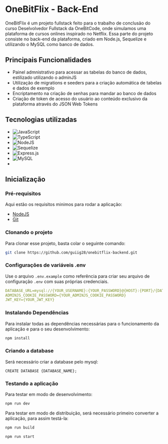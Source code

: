 
# OneBitFlix - Back-End

OneBitFlix é um projeto fullstack feito para o trabalho de conclusão do curso Deselvolvedor Fullstack da OneBitCode, onde simulamos uma plataforma de cursos onlines inspirado no Netflix. Essa parte do projeto consiste no back-end da plataforma, criado em Node.js, Sequelize e utilizando o MySQL como banco de dados.


## Principais Funcionalidades

- Painel admnistrativo para acessar as tabelas do banco de dados, estilizado utilizando o adminJS
- Utilização de migrations e seeders para a criação automática de tabelas e dados de exemplo
- Encriptamento na criação de senhas para mandar ao banco de dados
- Criação de token de acesso do usuário ao conteúdo exclusivo da plataforma através do JSON Web Tokens

## Tecnologias utilizadas
- ![JavaScript](https://img.shields.io/badge/javascript-%23323330.svg?style=for-the-badge&logo=javascript&logoColor=%23F7DF1E)
- ![TypeScript](https://img.shields.io/badge/typescript-%23007ACC.svg?style=for-the-badge&logo=typescript&logoColor=white)
- ![NodeJS](https://img.shields.io/badge/node.js-6DA55F?style=for-the-badge&logo=node.js&logoColor=white)
- ![Sequelize](https://img.shields.io/badge/Sequelize-52B0E7?style=for-the-badge&logo=Sequelize&logoColor=white)
- ![Express.js](https://img.shields.io/badge/express.js-%23404d59.svg?style=for-the-badge&logo=express&logoColor=%2361DAFB)
- ![MySQL](https://img.shields.io/badge/mysql-4479A1.svg?style=for-the-badge&logo=mysql&logoColor=white)
- 
## Inicialização

<h3>Pré-requisitos</h3>

Aqui estão os requisitos minimos para rodar a aplicação:

- [NodeJS](https://nodejs.org/en)
- [Git](https://git-scm.com/)

<h3>Clonando o projeto</h3>

Para clonar esse projeto, basta colar o seguinte comando:

```bash
git clone https://github.com/guiig28/onebitflix-backend.git
```

<h3>Configurações de variáveis .env</h3>

Use o arquivo `.env.example` como referência para criar seu arquivo de configuração `.env` com suas próprias credenciais.

```yaml
DATABASE_URL=mysql://{YOUR_USERNAME}:{YOUR_PASSWORD}@{HOST}:{PORT}/{DATABASE_NAME}
ADMINJS_COOKIE_PASSWORD={YOUR_ADMINJS_COOKIE_PASSWORD}
JWT_KEY={YOUR_JWT_KEY}
```

<h3>Instalando Dependências</h3>

Para instalar todas as dependências necessárias para o funcionamento da aplicação e para o seu desenvolvimento:

```bash
npm install
```

<h3>Criando a database</h3>

Será necessário criar a database pelo mysql:

```mysql
CREATE DATABASE {DATABASE_NAME};
```
<h3>Testando a aplicação</h3>

Para testar em modo de desenvolvimento:

```bash
npm run dev
```

Para testar em modo de distribuição, será necessário primeiro converter a aplicação, para assim testá-la:

```bash
npm run build
```

```bash
npm run start
```
